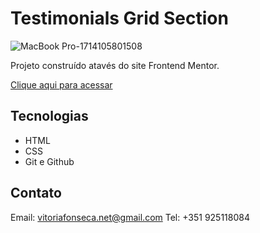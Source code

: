 # Testimonials Grid Section

![MacBook Pro-1714105801508](https://github.com/vitorianfonseca/Testimonials_Grid_Section/assets/113269524/74549d58-0f13-4375-9c0d-ee1d10ab804b)

Projeto construído atavés do site Frontend Mentor.

[Clique aqui para acessar]([https://rsc.vitoriafonseca.pt/](https://testimonials-grid-section-ebon-eta.vercel.app/))

## Tecnologias

- HTML
- CSS
- Git e Github

## Contato

Email: vitoriafonseca.net@gmail.com
Tel: +351 925118084
